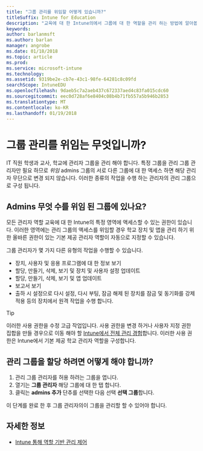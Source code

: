 ```yaml
---
title: "그룹 관리를 위임할 어떻게 있습니까?"
titleSuffix: Intune for Education
description: "교육에 대 한 Intune의에서 그룹에 대 한 역할을 관리 하는 방법에 알아봅니다."
keywords: 
author: barlanmsft
ms.author: barlan
manager: angrobe
ms.date: 01/18/2018
ms.topic: article
ms.prod: 
ms.service: microsoft-intune
ms.technology: 
ms.assetid: 9319be2e-cb7e-43c1-98fe-64281c8c09fd
searchScope: IntuneEDU
ms.openlocfilehash: 9daeb5c7a2aeb437c672337aed4c83fa015cdc60
ms.sourcegitcommit: eec0d728af6e8404c08b4b71fb557a5b946b2853
ms.translationtype: MT
ms.contentlocale: ko-KR
ms.lasthandoff: 01/19/2018
---
```

# <a name="what-is-delegating-group-management"></a>그룹 관리를 위임는 무엇입니까?

IT 직원 학생과 교사, 학교에 관리자 그룹을 관리 해야 합니다. 특정 그룹을 관리 그룹 관리자만 필요 하므로 *위임* admins 그룹의 서로 다른 그룹에 대 한 액세스 하면 해당 관리자 무단으로 변경 되지 않습니다. 이러한 종류의 작업을 수행 하는 관리자의 관리 그룹으로 구성 됩니다.

## <a name="what-can-admins-do-to-their-delegated-groups"></a>Admins 무엇 수를 위임 된 그룹에 있나요?

모든 관리자 역할 교육에 대 한 Intune의 특정 영역에 액세스할 수 있는 권한이 있습니다. 이러한 영역에는 관리 그룹의 액세스를 위임할 경우 학교 장치 및 앱을 관리 하기 위한 올바른 권한이 있는 기본 제공 관리자 역할이 자동으로 지정할 수 있습니다. 

그룹 관리자가 몇 가지 다른 유형의 작업을 수행할 수 있습니다.

- 장치, 사용자 및 응용 프로그램에 대 한 정보 보기
- 할당, 만들기, 삭제, 보기 및 장치 및 사용자 설정 업데이트
- 할당, 만들기, 삭제, 보기 및 앱 업데이트
- 보고서 보기
- 출하 시 설정으로 다시 설정, 다시 부팅, 잠금 해제 된 장치를 잠금 및 동기화를 강제 적용 등의 장치에서 원격 작업을 수행 합니다.

> [!TIP]
> 이러한 사용 권한을 수정 고급 작업입니다. 사용 권한을 변경 하거나 사용자 지정 권한 집합을 만들 경우으로 이동 해야 할 [Intune에서 전체 관리 경험](group-admin-delegate.md#find-out-more)합니다. 이러한 사용 권한은 Intune에서 기본 제공 학교 관리자 역할을 구성합니다. 

## <a name="how-do-i-assign-admin-groups"></a>관리 그룹을 할당 하려면 어떻게 해야 합니까?

1. 관리 그룹 관리자를 허용 하려는 그룹을 엽니다.
2. 열기는 **그룹 관리자** 해당 그룹에 대 한 탭 합니다.
3. 클릭는 **admins 추가** 단추를 선택한 다음 선택 **선택 그룹**합니다.

이 단계를 완료 한 후 그룹 관리자의이 그룹을 관리할 할 수 있어야 합니다.

## <a name="find-out-more"></a>자세한 정보

  - [Intune 통해 역할 기반 관리 제어](https://docs.microsoft.com/intune/role-based-access-control)
